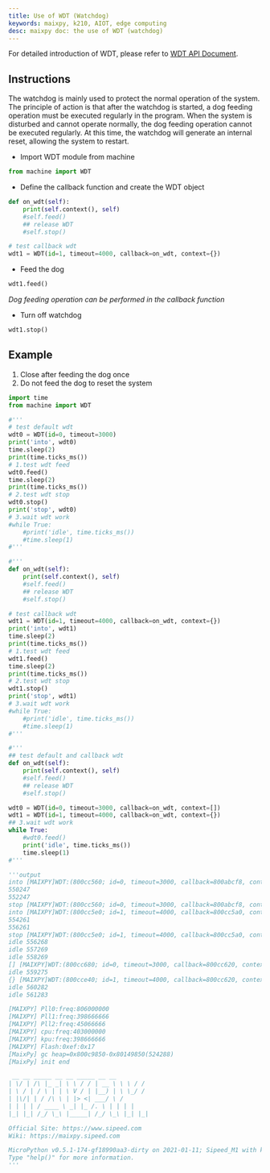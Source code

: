 ```yaml
---
title: Use of WDT (Watchdog)
keywords: maixpy, k210, AIOT, edge computing
desc: maixpy ​​doc: the use of WDT (watchdog)
---
```



For detailed introduction of WDT, please refer to [WDT API Document](../../api_reference/machine/wdt.md).

## Instructions

The watchdog is mainly used to protect the normal operation of the system. The principle of action is that after the watchdog is started, a dog feeding operation must be executed regularly in the program. When the system is disturbed and cannot operate normally, the dog feeding operation cannot be executed regularly. At this time, the watchdog will generate an internal reset, allowing the system to restart.

* Import WDT module from machine

```python
from machine import WDT
```

* Define the callback function and create the WDT object

```python
def on_wdt(self):
    print(self.context(), self)
    #self.feed()
    ## release WDT
    #self.stop()

# test callback wdt
wdt1 = WDT(id=1, timeout=4000, callback=on_wdt, context={})
```

* Feed the dog

```python
wdt1.feed()
```

*Dog feeding operation can be performed in the callback function*

* Turn off watchdog

```python
wdt1.stop()
```

## Example

1. Close after feeding the dog once
2. Do not feed the dog to reset the system

```python
import time
from machine import WDT

#'''
# test default wdt
wdt0 = WDT(id=0, timeout=3000)
print('into', wdt0)
time.sleep(2)
print(time.ticks_ms())
# 1.test wdt feed
wdt0.feed()
time.sleep(2)
print(time.ticks_ms())
# 2.test wdt stop
wdt0.stop()
print('stop', wdt0)
# 3.wait wdt work
#while True:
    #print('idle', time.ticks_ms())
    #time.sleep(1)
#'''

#'''
def on_wdt(self):
    print(self.context(), self)
    #self.feed()
    ## release WDT
    #self.stop()

# test callback wdt
wdt1 = WDT(id=1, timeout=4000, callback=on_wdt, context={})
print('into', wdt1)
time.sleep(2)
print(time.ticks_ms())
# 1.test wdt feed
wdt1.feed()
time.sleep(2)
print(time.ticks_ms())
# 2.test wdt stop
wdt1.stop()
print('stop', wdt1)
# 3.wait wdt work
#while True:
    #print('idle', time.ticks_ms())
    #time.sleep(1)
#'''

#'''
## test default and callback wdt
def on_wdt(self):
    print(self.context(), self)
    #self.feed()
    ## release WDT
    #self.stop()

wdt0 = WDT(id=0, timeout=3000, callback=on_wdt, context=[])
wdt1 = WDT(id=1, timeout=4000, callback=on_wdt, context={})
## 3.wait wdt work
while True:
    #wdt0.feed()
    print('idle', time.ticks_ms())
    time.sleep(1)
#'''

'''output
into [MAIXPY]WDT:(800cc560; id=0, timeout=3000, callback=800abcf8, context=800abcf8)
550247
552247
stop [MAIXPY]WDT:(800cc560; id=0, timeout=3000, callback=800abcf8, context=800abcf8)
into [MAIXPY]WDT:(800cc5e0; id=1, timeout=4000, callback=800cc5a0, context=800cc5c0)
554261
556261
stop [MAIXPY]WDT:(800cc5e0; id=1, timeout=4000, callback=800cc5a0, context=800cc5c0)
idle 556268
idle 557269
idle 558269
[] [MAIXPY]WDT:(800cc680; id=0, timeout=3000, callback=800cc620, context=800cc640)
idle 559275
{} [MAIXPY]WDT:(800cce40; id=1, timeout=4000, callback=800cc620, context=800cc6c0)
idle 560282
idle 561283

[MAIXPY] Pll0:freq:806000000
[MAIXPY] Pll1:freq:398666666
[MAIXPY] Pll2:freq:45066666
[MAIXPY] cpu:freq:403000000
[MAIXPY] kpu:freq:398666666
[MAIXPY] Flash:0xef:0x17
[MaixPy] gc heap=0x800c9850-0x80149850(524288)
[MaixPy] init end

 __ __ _____ __ __ _____ __ __
| \/ | /\ |_ _| \ \ / / | __ \ \ \ / /
| \ / | / \ | | \ V / | |__) | \ \_/ /
| |\/| | / /\ \ | |> <| ___/ \ /
| | | | / ____ \ _| |_ /. \ | | | |
|_| |_| /_/ \_\ |_____| /_/ \_\ |_| |_|

Official Site: https://www.sipeed.com
Wiki: https://maixpy.sipeed.com

MicroPython v0.5.1-174-gf18990aa3-dirty on 2021-01-11; Sipeed_M1 with kendryte-k210
Type "help()" for more information.
'''
```
